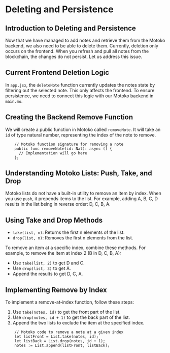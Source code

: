 # Deleting and Persistence

## Introduction to Deleting and Persistence

Now that we have managed to add notes and retrieve them from the Motoko backend, we also need to be able to delete them. Currently, deletion only occurs on the frontend. When you refresh and pull all notes from the blockchain, the changes do not persist. Let us address this issue.

## Current Frontend Deletion Logic

In `app.jsx`, the `deleteNote` function currently updates the notes state by filtering out the selected note. This only affects the frontend. To ensure persistence, we need to connect this logic with our Motoko backend in `main.mo`.

## Creating the Backend Remove Function

We will create a public function in Motoko called `removeNote`. It will take an `id` of type natural number, representing the index of the note to remove.

```mo
    // Motoko function signature for removing a note
    public func removeNote(id: Nat): async () {
      // Implementation will go here
    };
```

## Understanding Motoko Lists: Push, Take, and Drop

Motoko lists do not have a built-in utility to remove an item by index. When you use `push`, it prepends items to the list. For example, adding A, B, C, D results in the list being in reverse order: D, C, B, A.

## Using Take and Drop Methods

- `take(list, n)`: Returns the first n elements of the list.
- `drop(list, n)`: Removes the first n elements from the list.

To remove an item at a specific index, combine these methods. For example, to remove the item at index 2 (B in D, C, B, A):

- Use `take(list, 2)` to get D and C.
- Use `drop(list, 3)` to get A.
- Append the results to get D, C, A.

## Implementing Remove by Index

To implement a remove-at-index function, follow these steps:

1. Use `take(notes, id)` to get the front part of the list.
2. Use `drop(notes, id + 1)` to get the back part of the list.
3. Append the two lists to exclude the item at the specified index.

```mo
    // Motoko code to remove a note at a given index
    let listFront = List.take(notes, id);
    let listBack = List.drop(notes, id + 1);
    notes := List.append(listFront, listBack);
```
